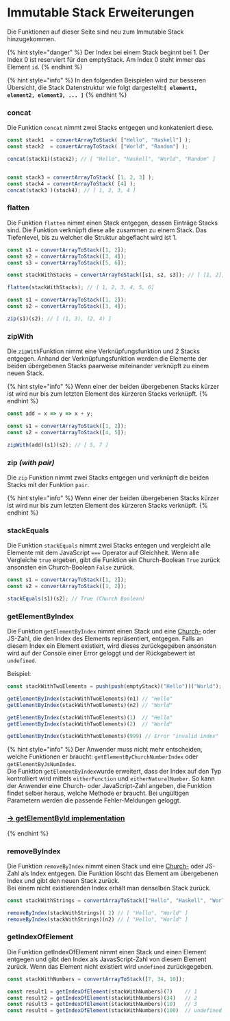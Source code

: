 # Immutable Stack Erweiterungen

Die Funktionen auf dieser Seite sind neu zum Immutable Stack hinzugekommen.

{% hint style="danger" %}
Der Index bei einem Stack beginnt bei 1. Der Index 0 ist reserviert für den emptyStack. Am Index 0 steht immer das Element `id`.
{% endhint %}

{% hint style="info" %}
In den folgenden Beispielen wird zur besseren Übersicht, die Stack Datenstruktur wie folgt dargestellt:**`[ element1, element2, element3, ... ]`**
{% endhint %}

### concat

Die Funktion `concat` nimmt zwei Stacks entgegen und konkateniert diese.

```javascript
const stack1  = convertArrayToStack( ["Hello", "Haskell"] );
const stack2  = convertArrayToStack( ["World", "Random"] );

concat(stack1)(stack2); // [ "Hello", "Haskell", "World", "Random" ]


const stack3 = convertArrayToStack( [1, 2, 3] );
const stack4 = convertArrayToStack( [4] );
concat(stack3 )(stack4); // [ 1, 2, 3, 4 ]

```

### flatten

Die Funktion `flatten` nimmt einen Stack entgegen, dessen Einträge Stacks sind. Die Funktion verknüpft diese alle zusammen zu einem Stack. Das Tiefenlevel, bis zu welcher die Struktur abgeflacht wird ist 1.

```javascript
const s1 = convertArrayToStack([1, 2]);
const s2 = convertArrayToStack([3, 4]);
const s3 = convertArrayToStack([5, 6]);

const stackWithStacks = convertArrayToStack([s1, s2, s3]); // [ [1, 2], [3, 4], [5, 6] ]

flatten(stackWithStacks); // [ 1, 2, 3, 4, 5, 6]
```

```javascript
const s1 = convertArrayToStack([1, 2]);
const s2 = convertArrayToStack([3, 4]);

zip(s1)(s2); // [ (1, 3), (2, 4) ]
```

### zipWith

Die `zipWith`Funktion nimmt eine Verknüpfungsfunktion und 2 Stacks entgegen. Anhand der Verknüpfungsfunktion werden die Elemente der beiden übergebenen Stacks paarweise miteinander verknüpft zu einem neuen Stack.

{% hint style="info" %}
Wenn einer der beiden übergebenen Stacks kürzer ist wird nur bis zum letzten Element des kürzeren Stacks verknüpft.
{% endhint %}

```javascript
const add = x => y => x + y;

const s1 = convertArrayToStack([1, 2]);
const s2 = convertArrayToStack([4, 5]);

zipWith(add)(s1)(s2); // [ 5, 7 ]
```

### zip _\(with pair\)_

Die `zip` Funktion nimmt zwei Stacks entgegen und verknüpft die beiden Stacks mit der Funktion `pair`.

{% hint style="info" %}
Wenn einer der beiden übergebenen Stacks kürzer ist wird nur bis zum letzten Element des kürzeren Stacks verknüpft.
{% endhint %}

### stackEquals

Die Funktion `stackEquals` nimmt zwei Stacks entegen und vergleicht alle Elemente mit dem JavaScript `===` Operator auf Gleichheit. Wenn alle Vergleiche `true` ergeben, gibt die Funktion ein Church-Boolean `True` zurück ansonsten ein Church-Boolean `False` zurück.

```javascript
const s1 = convertArrayToStack([1, 2]);
const s2 = convertArrayToStack([1, 2]);

stackEquals(s1)(s2); // True (Church Boolean)
```

### 

### getElementByIndex

Die Funktion `getElementByIndex` nimmt einen Stack und eine [Church-](../forschungsarbeit-ip5-lambda-kalkuel/church-encodings-zahlen-und-boolesche-werte.md#church-zahlen) oder JS-Zahl, die den Index des Elements repräsentiert, entgegen. Falls an diesem Index ein Element existiert, wird dieses zurückgegeben ansonsten wird auf der Console einer Error geloggt und der Rückgabewert ist `undefined`. 

Beispiel:

```javascript
const stackWithTwoElements = push(push(emptyStack)("Hello"))("World");

getElementByIndex(stackWithTwoElements)(n1) // "Hello"
getElementByIndex(stackWithTwoElements)(n2) // "World"

getElementByIndex(stackWithTwoElements)(1)  // "Hello"
getElementByIndex(stackWithTwoElements)(2)  // "World"

getElementByIndex(stackWithTwoElements)(999) // Error "invalid index"

```

{% hint style="info" %}
Der Anwender muss nicht mehr entscheiden, welche Funktionen er braucht:  `getElementByChurchNumberIndex` oder `getElementByJsNumIndex`.   
Die Funktion `getElementByIndex`wurde erweitert, dass der Index auf den Typ kontrolliert wird mittels `eitherFunction` und `eitherNaturalNumber`. So kann der Anwender eine Church- oder JavaScript-Zahl angeben, die Funktion findet selber heraus, welche Methode er braucht. Bei ungültigen Parametern werden die passende Fehler-Meldungen geloggt.

### [-&gt; getElementById implementation ](https://github.com/mattwolf-corporation/ip6_lambda-calculus-in-js/blob/aa5fce355f2e5786ee8b8948339a0b9706839253/src/stack/stack.js#L293)
{% endhint %}

### removeByIndex

Die Funktion `removeByIndex` nimmt einen Stack und eine [Church-](../forschungsarbeit-ip5-lambda-kalkuel/church-encodings-zahlen-und-boolesche-werte.md#church-zahlen) oder JS-Zahl als Index entgegen. Die Funktion löscht das Element am übergebenen Index und gibt den neuen Stack zurück.  
Bei einem nicht existierenden Index erhält man denselben Stack zurück.

```javascript
const stackWithStrings = convertArrayToStack(["Hello", "Haskell", "World"]);

removeByIndex(stackWithStrings)( 2) // [ "Hello", "World" ]
removeByIndex(stackWithStrings)(n2) // [ "Hello", "World" ]
```

### 

### getIndexOfElement

Die Funktion getIndexOfElement nimmt einen Stack und einen Element entgegen und gibt den Index als JavasScript-Zahl von diesem Element zurück. Wenn das Element nicht existiert wird `undefined` zurückgegeben.

```javascript
const stackWithNumbers = convertArrayToStack([7, 34, 10]);

const result1 = getIndexOfElement(stackWithNumbers)(7)    // 1
const result2 = getIndexOfElement(stackWithNumbers)(34)   // 2
const result3 = getIndexOfElement(stackWithNumbers)(10)   // 3
const result4 = getIndexOfElement(stackWithNumbers)(100)  // undefined
```

